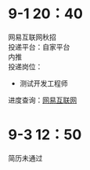 # 9-1 20：40 
网易互联网秋招  
投递平台：自家平台  
内推  
投递岗位：
+ 测试开发工程师

进度查询：[网易互联网](https://campus.163.com/app/personal/apply)

# 9-3 12：50
简历未通过